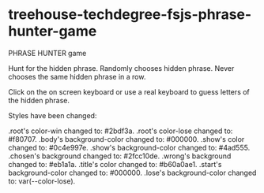 # treehouse-techdegree-fsjs-phrase-hunter-game

PHRASE HUNTER game

Hunt for the hidden phrase. Randomly chooses hidden phrase. Never chooses the same hidden phrase in a row.

Click on the on screen keyboard or use a real keyboard to guess letters of the hidden phrase.

Styles have been changed:

.root's color-win changed to: #2bdf3a.
.root's color-lose changed to: #f80707.
.body's background-color changed to: #000000.
.show's color changed to: #0c4e997e.
.show's background-color changed to: #4ad555.
.chosen's background changed to: #2fcc10de.
.wrong's background changed to: #eb1a1a.
.title's color changed to: #b60a0ae1.
.start's background-color changed to: #000000.
.lose's background-color changed to: var(--color-lose).
